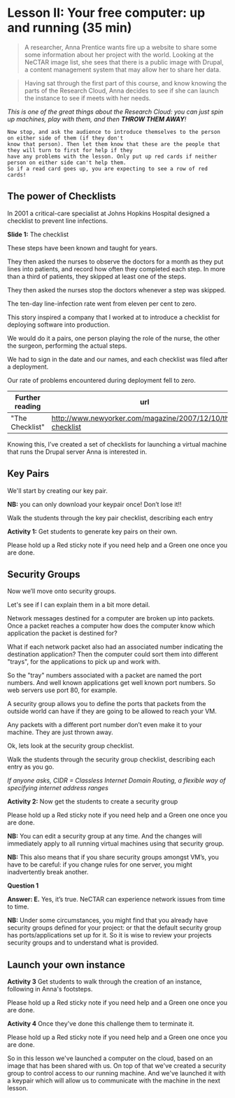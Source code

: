 # Lesson II: Your free computer: up and running (35 min)

> A researcher, Anna Prentice wants fire up a website to share some some information about her project with the world. 
> Looking at the NeCTAR image list, she sees that there is a public image with Drupal, a content management system that
> may allow her to share her data.

> Having sat through the first part of this course, and know knowing the parts of the Research Cloud, Anna 
> decides to see if she can launch the instance to see if meets with her needs.

_This is one of the great things about the Research Cloud: you can just spin up machines, play with them, and then
**THROW THEM AWAY**!_

    Now stop, and ask the audience to introduce themselves to the person on either side of them (if they don't
    know that person). Then let them know that these are the people that they will turn to first for help if they
    have any problems with the lesson. Only put up red cards if neither person on either side can't help them.
    So if a read card goes up, you are expecting to see a row of red cards!

## The power of Checklists

In 2001 a critical-care specialist at Johns Hopkins Hospital designed a checklist to prevent line infections. 

**Slide 1:** The checklist

These steps have been known and taught for years. 

They then asked the nurses to observe the doctors for a month as they put lines into patients, and record how often 
they completed each step. In more than a third of patients, they skipped at least one of the steps.

They then asked the nurses stop the doctors whenever a step was skipped.

The ten-day line-infection rate went from eleven per cent to zero. 

This story inspired a company that I worked at to introduce a checklist for deploying software into production.

We would do it a pairs, one person playing the role of the nurse, the other the surgeon, performing the actual steps.

We had to sign in the date and our names, and each checklist was filed after a deployment.

Our rate of problems encountered during deployment fell to zero.

| Further reading | url |
|-----------------|-----|
| "The Checklist" | http://www.newyorker.com/magazine/2007/12/10/the-checklist |

Knowing this, I’ve created a set of checklists for launching a virtual machine that runs the Drupal server Anna is 
interested in.

## Key Pairs

We'll start by creating our key pair.

**NB:** you can only download your keypair once! Don’t lose it!!

Walk the students through the key pair checklist, describing each entry

**Activity 1:** Get students to generate key pairs on their own.

Please hold up a Red sticky note if you need help
and a Green one once you are done.

## Security Groups

Now we’ll move onto security groups.

Let's see if I can explain them in a bit more detail.

Network messages destined for a computer are broken up into packets. Once a packet reaches a computer how does the
computer know which application the packet is destined for? 

What if each network packet also had an associated number indicating the destination application? Then the computer 
could sort them into different "trays", for the applications to pick up and work with. 

So the "tray" numbers associated with a packet are named the port numbers. And well known applications get well 
known port numbers. So web servers use port 80, for example.

A security group allows you to define the ports that packets from the outside world can have if they are going to
be allowed to reach your VM. 

Any packets with a different port number don’t even make it to your machine. They are just thrown away.

Ok, lets look at the security group checklist.

Walk the students through the security group checklist, describing each entry as you go. 

*If anyone asks, CIDR = Classless Internet Domain Routing, a flexible way of specifying internet address ranges*

**Activity 2:** Now get the students to create a security group 

Please hold up a Red sticky note if you need help
and a Green one once you are done.

**NB:** You can edit a security group at any time.  And the changes will immediately apply to all running virtual 
machines using that security group.

**NB:** This also means that if you share security groups amongst VM’s, you have to be careful: if you change rules for 
one server, you might inadvertently break another.

**Question 1**

**Answer: E.** Yes, it’s true. NeCTAR can experience network issues from time to time. 

**NB:** Under some circumstances, you might find that you already have security groups defined for your project: or that
the default security group has ports/applications set up for it. So it is wise to review your projects security groups
and to understand what is provided.

## Launch your own instance

**Activity 3** Get students to walk through the creation of an instance, following in Anna's footsteps.

Please hold up a Red sticky note if you need help
and a Green one once you are done.

**Activity 4** Once they've done this challenge them to terminate it.

Please hold up a Red sticky note if you need help
and a Green one once you are done.

So in this lesson we've launched a computer on the cloud, based on an image that has been shared with us. On top of that
we've created a security group to control access to our running machine. And we've launched it with a keypair which will
allow us to communicate with the machine in the next lesson.